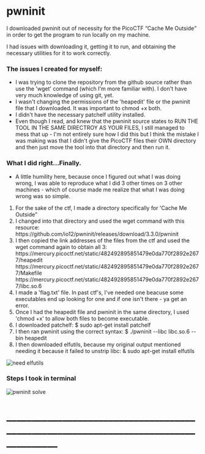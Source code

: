 <h1>pwninit</h1>
<p>I downloaded pwninit out of necessity for the PicoCTF <q>Cache Me Outside</q> in order to get the program to run locally on my machine.</p>
<p>I had issues with downloading it, getting it to run, and obtaining the necessary utilities for it to work correctly.</p>
<h3>The issues I created for myself:</h3>
<ul>
  <li>I was trying to clone the repository from the github source rather than use the 'wget' command (which I'm more familiar with). I don't have very much knowledge of using git, yet.</li>
  <li>I wasn't changing the permissions of the 'heapedit' file or the pwninit file that I downloaded. It was important to chmod +x both.</li>
  <li>I didn't have the necessary patchelf utility installed.</li>
  <li>Even though I read, and knew that the pwninit source states to RUN THE TOOL IN THE SAME DIRECTROY AS YOUR FILES, I still managed to mess that up - I'm not entirely sure how I did this but I think the mistake I was making was that I didn't give the PicoCTF files their OWN directory and then just move the tool into that directory and then run it.</li>
</ul>
<h3>What I did right...Finally.</h3>
<ul>
  <li>A little humility here, because once I figured out what I was doing wrong, I was able to reproduce what I did 3 other times on 3 other machines - which of course made me realize that what I was doing wrong was so simple.
</ul>
<ol>
  <li>For the sake of the ctf, I made a directory specifically for 'Cache Me Outside"</li>
  <li>I changed into that directory and used the wget command with this resource: https://github.com/io12/pwninit/releases/download/3.3.0/pwninit</li>
  <li>
	  I then copied the link addresses of the files from the ctf and used the wget command again to obtain all 3: https://mercury.picoctf.net/static/482492895851479e0da770f2892e2677/heapedit
https://mercury.picoctf.net/static/482492895851479e0da770f2892e2677/Makefile
https://mercury.picoctf.net/static/482492895851479e0da770f2892e2677/libc.so.6
  </li>
  <li>I made a 'flag.txt' file. In past ctf's, I've needed one beacuse some executables end up looking for one and if one isn't there - ya get an error.</li>
  <li>Once I had the heapedit file and pwninit in the same directory, I used 'chmod +x' to allow both files to become executable.</li>
  <li>I downloaded patchelf: $ sudo apt-get install patchelf</li>
  <li>I then ran pwninit using the correct syntax: $ ./pwninit --libc libc.so.6 --bin heapedit</li>
  <li>I then downloaded elfutils, because my original output mentioned needing it because it failed to unstrip libc: & sudo apt-get install elfutils </li>
</ol>	

![need elfutils](https://user-images.githubusercontent.com/116903454/209568394-8c0fd5e7-01c4-441f-bc24-956cf57a5359.png)


<h3>Steps I took in terminal</h3>






![pwninit solve](https://user-images.githubusercontent.com/116903454/209568645-61d9a1e7-afbb-4ef1-971d-7d2812e87bef.png)


<h1>____________________________________________________________________________________</h1>
